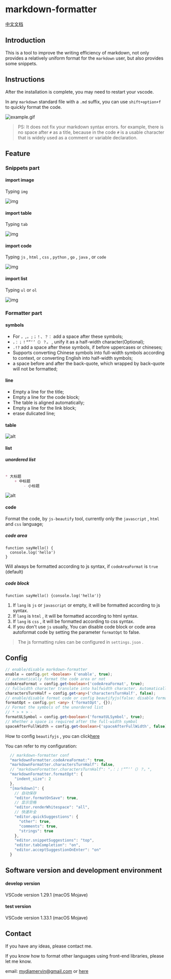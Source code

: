# markdown-formatter

[中文文档](./README_CN.md)

## Introduction

This is a tool to improve the writing efficiency of markdown, not only provides a relatively uniform format for the `markdown` user, but also provides some snippets.

## Instructions

After the installation is complete, you may need to restart your vscode.

In any `markdown` standard file with a `.md` suffix, you can use `shift+option+f` to quickly format the code.

![example.gif](https://raw.githubusercontent.com/sumnow/markdown-formatter/master/images/example.gif)

> PS: It does not fix your markdown syntax errors. for example, there is no space after `#` as a title, because in the code `#` is a usable character that is widely used as a comment or variable declaration.

## Feature

### Snippets part

#### import image

Typing `img` 

![img](./images/example-img.gif)

#### import table

Typing `tab` 

![img](./images/example-tab.gif)

#### import code

Typing `js` , `html` , `css` , `python` , `go` , `java` , or `code` 

![img](./images/example-code.gif)

#### import list

Typing `ul` or `ol` 

![img](./images/example-list.gif)

### Formatter part

#### symbols

* For `，,。;；！、？：` add a space after these symbols; 
* `，：；！“”‘’（）？。` , unify it as a half-width character(Optional); 
* `.!?` add a space after these symbols, if before uppercases or chineses; 
* Supports converting Chinese symbols into full-width symbols according to context, or converting English into half-width symbols; 
* a space before and after the back-quote, which wrapped by back-quote will not be formatted; 

#### line

* Empty a line for the title; 
* Empty a line for the code block; 
* The table is aligned automatically; 
* Empty a line for the link block; 
* erase dulicated line; 

#### table

![alt](./images/example-tab_format.gif)

#### list

##### unordered list

``` markdown

* 大标题
    + 中标题
        - 小标题

```

![alt](./images/example-list_format.gif)


#### code

Format the code, by `js-beautify` tool, currently only the `javascript` , `html` and `css` language; 

##### code area

    function sayHello() {
      console.log('hello')
    }

Will always be formatted according to js syntax, if `codeAreaFormat` is `true` (default)

##### code block

```lang
function sayHello() {console.log('hello')}
```

1. If `lang` is `js` or `javascript` or empty, it will be formatted according to js syntax.
2. If `lang` is `html` , it will be formatted according to html syntax.
3. If `lang` is `css` , it will be formatted according to css syntax.
4. If you don't use `js` usually, You can disable code block or code area autoformat code by setting the parameter `formatOpt` to false.

> The js formatting rules can be configured in `settings.json` .

## Config

```typescript
// enable/disable markdown-formatter
enable = config.get <boolean> ('enable', true); 
// automatically format the code area or not
codeAreaFormat = config.get<boolean>('codeAreaFormat', true); 
// fullwidth character translate into halfwidth character. Automatically convert symbols based on context when set to false
charactersTurnHalf = config.get<any>('charactersTurnHalf', false);
// enable/disable format code or config beautifyjs(false: disable format code , {}: config beautifyjs)
formatOpt = config.get <any> ('formatOpt', {}); 
// Format the symbols of the unordered list
// * > + > -
formatULSymbol = config.get<boolean>('formatULSymbol', true);
// Whether a space is required after the full-width symbol
spaceAfterFullWidth = config.get<boolean>('spaceAfterFullWidth', false);
```

How to config `beautifyjs` , you can click[here](https://github.com/beautify-web/js-beautify)

You can refer to my configuration:

```js
  // markdown-formatter conf
  "markdownFormatter.codeAreaFormat:": true,
  "markdownFormatter.charactersTurnHalf": false,
  // "markdownFormatter.charactersTurnHalf": "，：；！“”‘’（）？。",
  "markdownFormatter.formatOpt": {
    "indent_size": 2
  },
  "[markdown]": {
    // 自动保存
    "editor.formatOnSave": true,
    // 显示空格
    "editor.renderWhitespace": "all",
    // 快速补全
    "editor.quickSuggestions": {
      "other": true,
      "comments": true,
      "strings": true
    },
    "editor.snippetSuggestions": "top",
    "editor.tabCompletion": "on",
    "editor.acceptSuggestionOnEnter": "on"
  }
```

## Software version and development environment

#### develop version

VSCode version 1.29.1 (macOS Mojave)

#### test version

VSCode version 1.33.1 (macOS Mojave)

## Contact

If you have any ideas, please contact me.

If you know how to format other languages using front-end libraries, please let me know.

email: mydiamervin@gmail.com  or [here](https://github.com/sumnow/markdown-formatter/issues)

